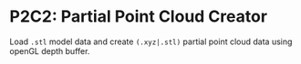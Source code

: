 # P2C2: Partial Point Cloud Creator

Load `.stl` model data and create `(.xyz|.stl)` partial point cloud data using openGL depth buffer.

